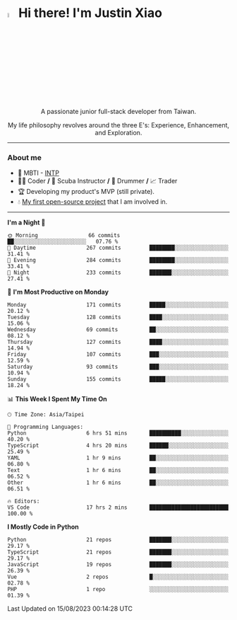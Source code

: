 # <img src="https://media.giphy.com/media/hvRJCLFzcasrR4ia7z/giphy.gif" width="5%">Hi there! I'm Justin Xiao
<p align="center">A passionate junior full-stack developer from Taiwan.  </p>
<p align="center">My life philosophy revolves around the three E's: Experience, Enhancement, and Exploration.</p>

---
### About me
- 👀 MBTI - [INTP](https://www.16personalities.com/intp-personality)
- 👨‍💻 Coder **/** 🤿 Scuba Instructor **/** 🥁 Drummer **/** 📈 Trader
- 🏆 Developing my product's MVP (still private).
- 💧 [My first open-source project](https://github.com/Game-as-a-Service/Game-Lobby-Web) that I am involved in.

---
<!--START_SECTION:waka-->
**I'm a Night 🦉** 

```text
🌞 Morning                66 commits          ██░░░░░░░░░░░░░░░░░░░░░░░   07.76 % 
🌆 Daytime                267 commits         ████████░░░░░░░░░░░░░░░░░   31.41 % 
🌃 Evening                284 commits         ████████░░░░░░░░░░░░░░░░░   33.41 % 
🌙 Night                  233 commits         ███████░░░░░░░░░░░░░░░░░░   27.41 % 
```
📅 **I'm Most Productive on Monday** 

```text
Monday                   171 commits         █████░░░░░░░░░░░░░░░░░░░░   20.12 % 
Tuesday                  128 commits         ████░░░░░░░░░░░░░░░░░░░░░   15.06 % 
Wednesday                69 commits          ██░░░░░░░░░░░░░░░░░░░░░░░   08.12 % 
Thursday                 127 commits         ████░░░░░░░░░░░░░░░░░░░░░   14.94 % 
Friday                   107 commits         ███░░░░░░░░░░░░░░░░░░░░░░   12.59 % 
Saturday                 93 commits          ███░░░░░░░░░░░░░░░░░░░░░░   10.94 % 
Sunday                   155 commits         █████░░░░░░░░░░░░░░░░░░░░   18.24 % 
```


📊 **This Week I Spent My Time On** 

```text
🕑︎ Time Zone: Asia/Taipei

💬 Programming Languages: 
Python                   6 hrs 51 mins       ██████████░░░░░░░░░░░░░░░   40.20 % 
TypeScript               4 hrs 20 mins       ██████░░░░░░░░░░░░░░░░░░░   25.49 % 
YAML                     1 hr 9 mins         ██░░░░░░░░░░░░░░░░░░░░░░░   06.80 % 
Text                     1 hr 6 mins         ██░░░░░░░░░░░░░░░░░░░░░░░   06.52 % 
Other                    1 hr 6 mins         ██░░░░░░░░░░░░░░░░░░░░░░░   06.51 % 

🔥 Editors: 
VS Code                  17 hrs 2 mins       █████████████████████████   100.00 % 
```

**I Mostly Code in Python** 

```text
Python                   21 repos            ███████░░░░░░░░░░░░░░░░░░   29.17 % 
TypeScript               21 repos            ███████░░░░░░░░░░░░░░░░░░   29.17 % 
JavaScript               19 repos            ███████░░░░░░░░░░░░░░░░░░   26.39 % 
Vue                      2 repos             █░░░░░░░░░░░░░░░░░░░░░░░░   02.78 % 
PHP                      1 repo              ░░░░░░░░░░░░░░░░░░░░░░░░░   01.39 % 
```




 Last Updated on 15/08/2023 00:14:28 UTC
<!--END_SECTION:waka-->
